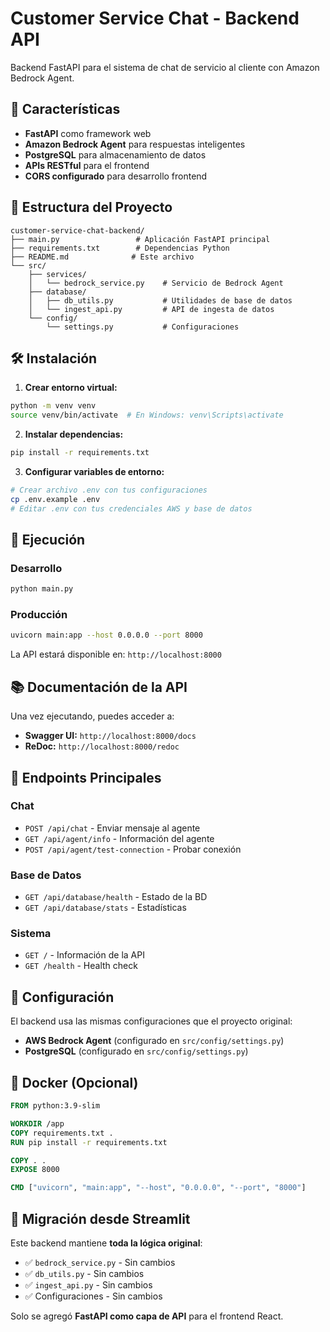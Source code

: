 # Customer Service Chat - Backend API

Backend FastAPI para el sistema de chat de servicio al cliente con Amazon Bedrock Agent.

## 🚀 Características

- **FastAPI** como framework web
- **Amazon Bedrock Agent** para respuestas inteligentes
- **PostgreSQL** para almacenamiento de datos
- **APIs RESTful** para el frontend
- **CORS configurado** para desarrollo frontend

## 📁 Estructura del Proyecto

```
customer-service-chat-backend/
├── main.py                 # Aplicación FastAPI principal
├── requirements.txt        # Dependencias Python
├── README.md              # Este archivo
└── src/
    ├── services/
    │   └── bedrock_service.py    # Servicio de Bedrock Agent
    ├── database/
    │   ├── db_utils.py           # Utilidades de base de datos
    │   └── ingest_api.py         # API de ingesta de datos
    └── config/
        └── settings.py           # Configuraciones
```

## 🛠️ Instalación

1. **Crear entorno virtual:**
```bash
python -m venv venv
source venv/bin/activate  # En Windows: venv\Scripts\activate
```

2. **Instalar dependencias:**
```bash
pip install -r requirements.txt
```

3. **Configurar variables de entorno:**
```bash
# Crear archivo .env con tus configuraciones
cp .env.example .env
# Editar .env con tus credenciales AWS y base de datos
```

## 🚀 Ejecución

### Desarrollo
```bash
python main.py
```

### Producción
```bash
uvicorn main:app --host 0.0.0.0 --port 8000
```

La API estará disponible en: `http://localhost:8000`

## 📚 Documentación de la API

Una vez ejecutando, puedes acceder a:
- **Swagger UI:** `http://localhost:8000/docs`
- **ReDoc:** `http://localhost:8000/redoc`

## 🔗 Endpoints Principales

### Chat
- `POST /api/chat` - Enviar mensaje al agente
- `GET /api/agent/info` - Información del agente
- `POST /api/agent/test-connection` - Probar conexión

### Base de Datos
- `GET /api/database/health` - Estado de la BD
- `GET /api/database/stats` - Estadísticas

### Sistema
- `GET /` - Información de la API
- `GET /health` - Health check

## 🔧 Configuración

El backend usa las mismas configuraciones que el proyecto original:
- **AWS Bedrock Agent** (configurado en `src/config/settings.py`)
- **PostgreSQL** (configurado en `src/config/settings.py`)

## 🐳 Docker (Opcional)

```dockerfile
FROM python:3.9-slim

WORKDIR /app
COPY requirements.txt .
RUN pip install -r requirements.txt

COPY . .
EXPOSE 8000

CMD ["uvicorn", "main:app", "--host", "0.0.0.0", "--port", "8000"]
```

## 🔄 Migración desde Streamlit

Este backend mantiene **toda la lógica original**:
- ✅ `bedrock_service.py` - Sin cambios
- ✅ `db_utils.py` - Sin cambios  
- ✅ `ingest_api.py` - Sin cambios
- ✅ Configuraciones - Sin cambios

Solo se agregó **FastAPI como capa de API** para el frontend React.


